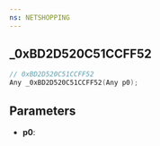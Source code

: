 ```yaml
---
ns: NETSHOPPING
---
```

## _0xBD2D520C51CCFF52

```c
// 0xBD2D520C51CCFF52
Any _0xBD2D520C51CCFF52(Any p0);
```

## Parameters
* **p0**:
